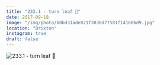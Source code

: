 ```yaml
---
title: "233.1 - turn leaf 🍃"
date: 2017-09-18
image: "/img/photo/b0bd31ade821f3838d77581f14160bd9.jpg"
location: "Brixton"
instagram: true
draft: false
---
```


![233.1 - turn leaf 🍃](/img/photo/b0bd31ade821f3838d77581f14160bd9.jpg)
